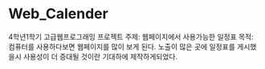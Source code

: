 # Web_Calender
4학년1학기 고급웹프로그래밍 프로젝트 
주제: 웹페이지에서 사용가능한 일정표
목적: 컴퓨터를 사용하다보면 웹페이지를 많이 보게 된다. 
     노출이 많은 곳에 일정표를 게시했을시 사용성이 더 증대될 것이란 기대하에 제작하게되었다.
